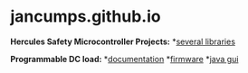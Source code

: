 # jancumps.github.io


**Hercules Safety Microcontroller Projects:**
*[several libraries](https://github.com/jancumps/hercules_libraries)

**Programmable DC load:**
*[documentation](https://www.element14.com/community/docs/DOC-83867/l/programmable-electronic-load)
*[firmware](https://github.com/jancumps/msp432/tree/master/MSP432_SCPI_ElectronicLoad)
*[java gui](https://github.com/jancumps/eLoadGui)



